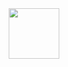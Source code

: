     
<div id="header" align="center">
  <img src="https://media.giphy.com/media/3oxHQM2nelb4qWtoje/giphy.gif" width="100"/>
</div>
